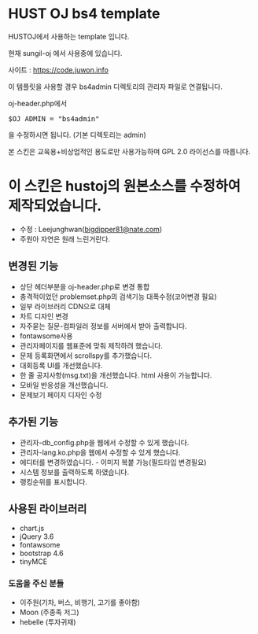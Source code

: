 # HUST OJ bs4 template
HUSTOJ에서 사용하는 template 입니다.

현재 sungil-oj 에서 사용중에 있습니다.

사이트 : https://code.juwon.info

이 템플릿을 사용할 경우 bs4admin 디렉토리의 관리자 파일로 연결됩니다.

oj-header.php에서 <pre>$OJ_ADMIN = "bs4admin"</pre>을 수정하시면 됩니다. (기본 디렉토리는 admin)

본 스킨은 교육용+비상업적인 용도로만 사용가능하며 GPL 2.0 라이선스를 따릅니다.



# 이 스킨은 hustoj의 원본소스를 수정하여 제작되었습니다.
- 수정 : Leejunghwan(bigdipper81@nate.com)
- 주원아 자연은 원래 느린거란다.

## 변경된 기능
- 상단 헤더부분을 oj-header.php로 변경 통합
- 충격적이었던 problemset.php의 검색기능 대폭수정(코어변경 필요)
- 일부 라이브러리 CDN으로 대체
- 차트 디자인 변경
- 자주묻는 질문-컴파일러 정보를 서버에서 받아 출력합니다.
- fontawsome사용
- 관리자페이지를 웹표준에 맞춰 제작하려 했습니다.
- 문제 등록화면에서 scrollspy를 추가했습니다.
- 대회등록 UI를 개선했습니다.
- 한 줄 공지사항(msg.txt)을 개선했습니다. html 사용이 가능합니다.
- 모바일 반응성을 개선했습니다.
- 문제보기 페이지 디자인 수정


## 추가된 기능
- 관리자-db_config.php을 웹에서 수정할 수 있게 했습니다.
- 관리자-lang.ko.php을 웹에서 수정할 수 있게 했습니다.
- 에디터를 변경하였습니다. - 이미지 복붙 가능(필드타입 변경필요)
- 시스템 정보를 출력하도록 하였습니다.
- 랭킹순위를 표시합니다.

## 사용된 라이브러리
- chart.js
- jQuery 3.6
- fontawsome
- bootstrap 4.6
- tinyMCE

### 도움을 주신 분들
- 이주원(기차, 버스, 비행기, 고기를 좋아함)
- Moon (주종족 저그)
- hebelle (투자귀재)
